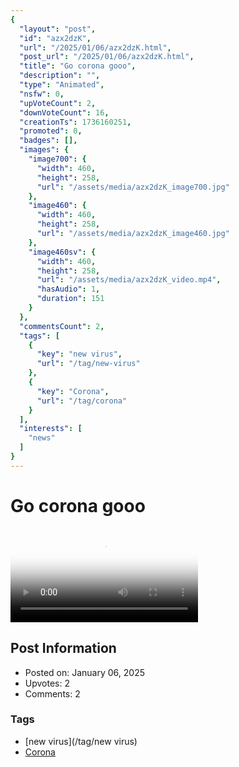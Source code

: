 ```yaml
---
{
  "layout": "post",
  "id": "azx2dzK",
  "url": "/2025/01/06/azx2dzK.html",
  "post_url": "/2025/01/06/azx2dzK.html",
  "title": "Go corona gooo",
  "description": "",
  "type": "Animated",
  "nsfw": 0,
  "upVoteCount": 2,
  "downVoteCount": 16,
  "creationTs": 1736160251,
  "promoted": 0,
  "badges": [],
  "images": {
    "image700": {
      "width": 460,
      "height": 258,
      "url": "/assets/media/azx2dzK_image700.jpg"
    },
    "image460": {
      "width": 460,
      "height": 258,
      "url": "/assets/media/azx2dzK_image460.jpg"
    },
    "image460sv": {
      "width": 460,
      "height": 258,
      "url": "/assets/media/azx2dzK_video.mp4",
      "hasAudio": 1,
      "duration": 151
    }
  },
  "commentsCount": 2,
  "tags": [
    {
      "key": "new virus",
      "url": "/tag/new-virus"
    },
    {
      "key": "Corona",
      "url": "/tag/corona"
    }
  ],
  "interests": [
    "news"
  ]
}
---
```


# Go corona gooo

<video controls playsinline loop poster="/assets/media/azx2dzK_image460.jpg">
  <source src="/assets/media/azx2dzK_video.mp4" type="video/mp4">
  Your browser does not support the video tag.
</video>

## Post Information

- Posted on: January 06, 2025
- Upvotes: 2
- Comments: 2

### Tags

- [new virus](/tag/new virus)
- [Corona](/tag/Corona)

